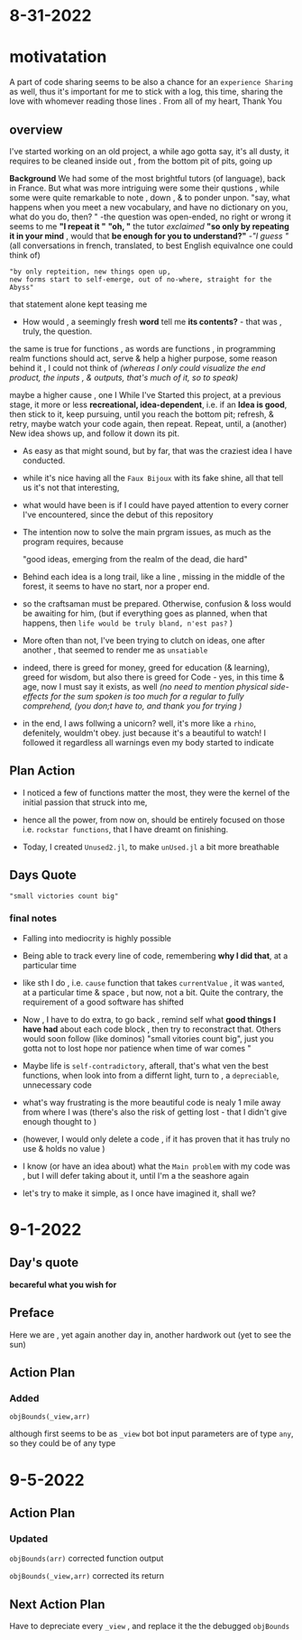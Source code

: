 # 8-31-2022 

# motivatation 
A part of code sharing seems to be also a chance for an `experience Sharing` as well, thus it's important for me to stick with a log, this time, sharing the love with whomever reading those lines . From all of my heart, 
Thank You 

## overview 
I've started working on an old project, a  while ago
gotta say, it's all dusty, it requires to be cleaned inside out , from  the bottom pit of pits, going up

**Background** 
We had some of the most brightful tutors (of language), back in France. But what was more intriguing were some their qustions , while some were quite remarkable to note , down , & to ponder unpon.
"say, what happens when you meet a new vocabulary, and have no dictionary on you, what do you do, then? "
-the question was open-ended, no right or wrong it seems to me 
**"I repeat it "**
**"oh, "** the tutor *exclaimed* **"so only by repeating it in your mind** , would that **be enough for you to understand?"**
*-"I guess "*
(all conversations in french, translated, to best English equivalnce one could think of)

    "by only repteition, new things open up,
    new forms start to self-emerge, out of no-where, straight for the Abyss"
that statement alone kept teasing me
- How would , a seemingly fresh **word** tell me **its contents?** - that was , truly, the question. 

the same is true for functions , as words are functions ,
in programming realm functions should act, serve & help a higher purpose, some reason behind it , I could not think of *(whereas I only could visualize the end product, the inputs , & outputs, that's much of it, so to speak)* 

maybe a higher cause , one I 
While I've Started this project, at a previous stage, it  more or less **recreational, idea-dependent**, i.e. if an **Idea is good**, then stick to it, keep  pursuing, until you reach the bottom pit; refresh, & retry, maybe watch your code again, then repeat. Repeat, until, a (another) New idea shows up, and follow it down its pit. 

- As easy as that might sound, but by far, that was the craziest idea I have conducted.

- while it's nice having all the `Faux Bijoux` with its fake shine, all that  tell us it's not that interesting,

- what would have been is if I could have payed attention to every corner I've encountered, since the debut of this repository 

- The intention now to solve the main prgram issues, as much as the program requires, because 

    "good ideas, emerging from the realm of the dead,  die hard"

- Behind each idea is a long trail, like a line , missing in the middle of the forest, it seems to have no start, nor a proper end.
- so the craftsaman must be prepared. Otherwise, confusion & loss would be awaiting for him, (but if everything goes as planned, when that happens, then `life would be truly bland, n'est pas?` )

 - More often than not,  I've been trying to clutch on ideas, one after another , that seemed to render me as  `unsatiable`

- indeed, there is greed for money, greed for education (& learning), greed for wisdom, but also there is greed for Code - yes, in this time & age, now I must say it exists, as well *(no need to mention physical side-effects for the sum spoken is too  much for a regular to fully comprehend, (you don;t have to, and thank you for trying )*

- in the end, I aws follwing  a unicorn? well, it's more like  a `rhino`, defenitely, wouldm't obey. just because it's a beautiful  to watch! I followed it regardless all warnings even my body started to indicate 


## Plan Action 

- I noticed a few of functions matter the most, they were the kernel of the initial passion that struck into me,

- hence all the power, from now on, should be entirely focused on those i.e. `rockstar functions`, that I have dreamt on finishing.

- Today, I created `Unused2.jl`, to make `unUsed.jl` a bit more breathable 

## Days Quote
    "small victories count big"
### final notes 

- Falling into mediocrity is highly possible 

- Being able to track every line of code, remembering **why I did that**, at a particular time
- like sth I do , i.e. `cause` function that takes `currentValue` , it was `wanted`, at a particular time & space , but now, not a bit. Quite the contrary, the requirement of a good software has shifted

- Now , I have to do extra, to  go back , remind self what **good things I have had** about each code block , then try to reconstract that. Others would soon follow (like dominos)
    "small vitories count big", just you gotta not to lost hope nor patience when time of war comes "

- Maybe life is `self-contradictory`, afterall, that's what ven the best  functions, when look into from a differnt light,  turn to , a `depreciable`, unnecessary code 
- what's way frustrating is the more beautiful code is nealy 1 mile away from where I was (there's also the risk of getting lost - that I didn't give enough thought to )

- (however, I would only delete a code , if it has proven that it has truly no use & holds no value )

- I know (or have an idea about) what the `Main problem` with my code was , but I will defer taking about it, until I'm a the seashore again  

- let's try to make it simple, as I once have imagined it, shall we? 

# 9-1-2022

## Day's quote
**becareful what you wish for**

## Preface
Here we are , yet again
another day in, another hardwork out  (yet to see the sun)




## Action Plan

### Added 

`objBounds(_view,arr)`

although first seems to be as `_view` bot bot input parameters are of type `any`, 
so they could be of any type 

# 9-5-2022

## Action Plan

### Updated

`objBounds(arr)`
    corrected function output 

`objBounds(_view,arr)`
    corrected its return 

## Next Action Plan 

Have to depreciate every `_view` , 
and replace it the the debugged `objBounds`
